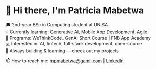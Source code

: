 # 👋 Hi there, I'm Patricia Mabetwa

🎓 2nd-year BSc in Computing student at UNISA  
💡 Currently learning: Generative AI, Mobile App Development, Agile  
🚀 Programs: WeThinkCode_ GenAI Short Course | FNB App Academy  
💻 Interested in: AI, fintech, full-stack development, open-source  
🌱 Always building & learning — check out my projects

📫 How to reach me: mpmabetwa@gamil.com | [LinkedIn](https://www.linkedin.com/in/patricia-mabetwa/)



<!---
PatriciaMabetwa/PatriciaMabetwa is a ✨ special ✨ repository because its `README.md` (this file) appears on your GitHub profile.
You can click the Preview link to take a look at your changes.
--->

